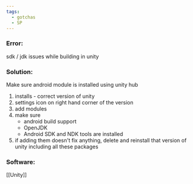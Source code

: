 ```yaml
---
tags:
  - gotchas
  - SP
---
```

### Error: 
sdk / jdk issues while building in unity

### Solution:
Make sure android module is installed using unity hub
1. installs - correct version of unity
2. settings icon on right hand corner of the version
3. add modules
4. make sure
	- android build support
	- OpenJDK
	- Android SDK and NDK tools are installed
5. if adding them doesn't fix anything, delete and reinstall that version of unity including all these packages

### Software: 
[[Unity]]

